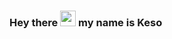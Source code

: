 ### Hey there <img src="https://media.giphy.com/media/hvRJCLFzcasrR4ia7z/giphy.gif" width="25px"> my name is Keso
